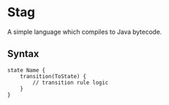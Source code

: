 # Stag

A simple language which compiles to Java bytecode.

## Syntax

```
state Name {
    transition(ToState) {
        // transition rule logic
    }
}
```
